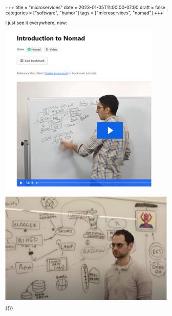 +++
title = "microservices"
date = 2023-01-05T11:00:00-07:00
draft = false
categories = ["software", "humor"]
tags = ["microservices", "nomad"]
+++

I just see it everywhere, now:

![](./nomad.png)

![](./krazam.png)

{{<youtube y8OnoxKotPQ>}}
